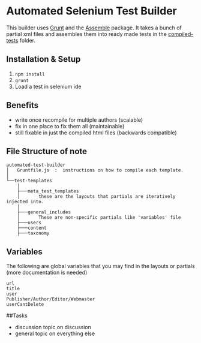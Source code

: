 # Automated Selenium Test Builder

This builder uses [Grunt](http://gruntjs.com/) and the [Assemble](http://assemble.io/) package.
It takes a bunch of partial xml files and assembles them into ready made tests in the [compiled-tests](../compiled-tests) folder.

## Installation & Setup
1. `npm install`
2. `grunt`
3. Load a test in selenium ide

## Benefits
* write once recompile for multiple authors (scalable)
* fix in one place to fix them all (maintainable)
* still fixable in just the compiled html files (backwards compatible)

## File Structure of note
```
automated-test-builder
│	Gruntfile.js  :  instructions on how to compile each template.  
│
└──test-templates
   	│   
	├───meta_test_templates
	│       these are the layouts that partials are iteratively injected into.
	│
	├───general_includes
	│		These are non-specific partials like 'variables' file	
	├───users
	├───content
	├───taxonomy
```

## Variables 
The following are global variables that you may find in the layouts or partials (more documentation is needed)
```
url
title
user
Publisher/Author/Editor/Webmaster
userCantDelete
```

##Tasks
* discussion topic on discussion
* general topic on everything else
